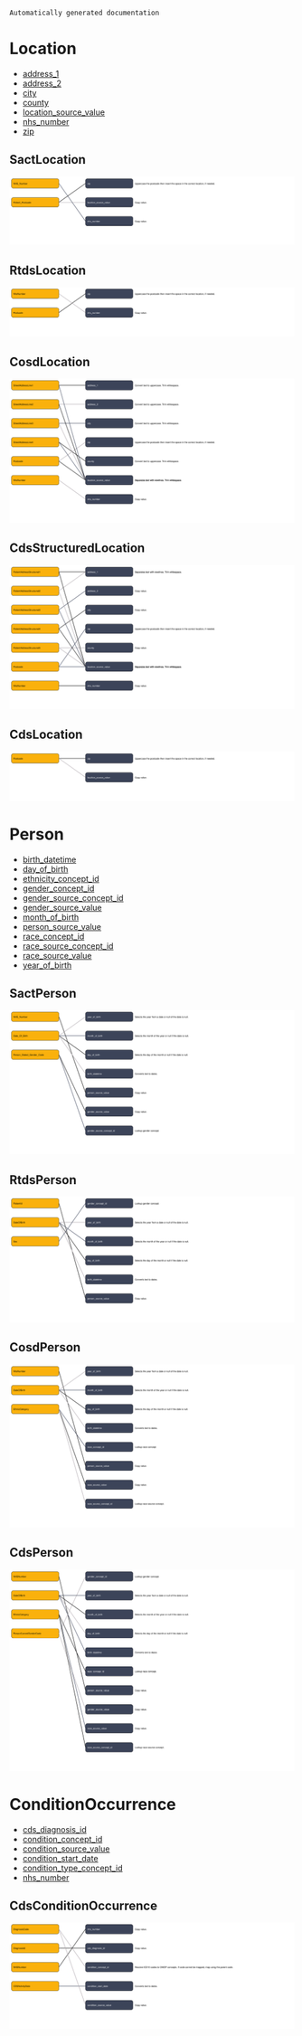 `Automatically generated documentation`

# Location
* [address_1](Location_address_1.md)
* [address_2](Location_address_2.md)
* [city](Location_city.md)
* [county](Location_county.md)
* [location_source_value](Location_location_source_value.md)
* [nhs_number](Location_nhs_number.md)
* [zip](Location_zip.md)
## SactLocation
![](SactLocation.svg)
## RtdsLocation
![](RtdsLocation.svg)
## CosdLocation
![](CosdLocation.svg)
## CdsStructuredLocation
![](CdsStructuredLocation.svg)
## CdsLocation
![](CdsLocation.svg)
# Person
* [birth_datetime](Person_birth_datetime.md)
* [day_of_birth](Person_day_of_birth.md)
* [ethnicity_concept_id](Person_ethnicity_concept_id.md)
* [gender_concept_id](Person_gender_concept_id.md)
* [gender_source_concept_id](Person_gender_source_concept_id.md)
* [gender_source_value](Person_gender_source_value.md)
* [month_of_birth](Person_month_of_birth.md)
* [person_source_value](Person_person_source_value.md)
* [race_concept_id](Person_race_concept_id.md)
* [race_source_concept_id](Person_race_source_concept_id.md)
* [race_source_value](Person_race_source_value.md)
* [year_of_birth](Person_year_of_birth.md)
## SactPerson
![](SactPerson.svg)
## RtdsPerson
![](RtdsPerson.svg)
## CosdPerson
![](CosdPerson.svg)
## CdsPerson
![](CdsPerson.svg)
# ConditionOccurrence
* [cds_diagnosis_id](ConditionOccurrence_cds_diagnosis_id.md)
* [condition_concept_id](ConditionOccurrence_condition_concept_id.md)
* [condition_source_value](ConditionOccurrence_condition_source_value.md)
* [condition_start_date](ConditionOccurrence_condition_start_date.md)
* [condition_type_concept_id](ConditionOccurrence_condition_type_concept_id.md)
* [nhs_number](ConditionOccurrence_nhs_number.md)
## CdsConditionOccurrence
![](CdsConditionOccurrence.svg)
